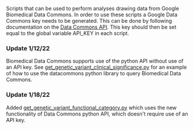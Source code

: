 Scripts that can be used to perform analyses drawing data from Google Biomedical Data Commons. In order to use these scripts a Google Data Commons key needs to be generated. This can be done by following documentation on the [Data Commons API](https://docs.datacommons.org/api/). This key should then be set equal to the global variable API_KEY in each script.

### Update 1/12/22
Biomedical Data Commons supports use of the python API without use of an API key. See [get_genetic_variant_clinical_significance.py](https://github.com/OroLabStanford/SNP_Prioritization_Pipeline/edit/main/BiomedicalDataCommons/get_genetic_variant_clinical_significance.py) for an example of how to use the datacommons python library to query Biomedical Data Commons.

### Update 1/18/22
Added [get_genetic_variant_functional_category.py](https://github.com/OroLabStanford/SNP_Prioritization_Pipeline/tree/main/BiomedicalDataCommons) which uses the new functionality of Data Commons python API, which doesn't require use of an API key.
